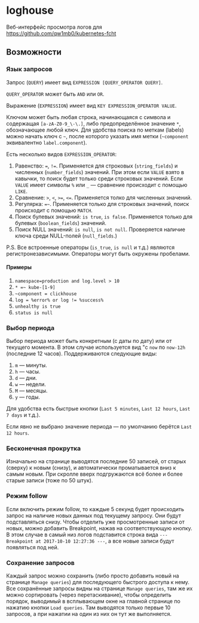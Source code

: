 # loghouse

Веб-интерфейс просмотра логов для  
https://github.com/qw1mb0/kubernetes-fcht

## Возможности

### Язык запросов

Запрос (`QUERY`) имеет вид `EXPRESSION [QUERY_OPERATOR QUERY]`.

`QUERY_OPERATOR` может быть `AND` или `OR`.

Выражение (`EXPRESSION`) имеет вид `KEY EXPRESSION_OPERATOR VALUE`.

Ключом может быть любая строка, начинающаяся с символа и содержащая `[a-zA-Z0-9_\-\.]`, либо предопределённое значение `*`, обозначающее любой ключ. Для удобства поиска по меткам (labels) можно начать ключ с `~`, после которого указать имя метки (`~component` эквивалентно `label.component`).

Есть несколько видов `EXPRESSION_OPERATOR`:
1. Равенство: `=`, `!=`. Применяется для строковых (`string_fields`) и численных (`number_fields`) значений. При этом если `VALUE` взято в кавычки, то поиск будет только среди строковых значений. Если `VALUE` имеет символы `%` или `_` — сравнение происходит с помощью `LIKE`.
2. Сравнение: `>`, `<`, `>=`, `<=`. Применяется толко для численных значений.
3. Регулярка: `=~`. Применяется только для строковых значений, поиск происходит с помощью `MATCH`.
4. Поиск булевых значений: `is true`, `is false`. Применяется только для булевых (`boolean_fields`) значений.
5. Поиск NULL значений: `is null`, `is not null`. Проверяется наличие ключа среди NULL-полей (`null_fields`.)

P.S. Все встроенные операторы (`is_true`, `is null` и т.д.) являются регистронезависимыми. Операторы могут быть окружены пробелами.

#### Примеры
1.  `namespace=production and log.level > 10`
1.  `* =~ kube-[1-9]`
1.  `~component = clickhouse`
1.  `log = %error% or log != %success%`
1.  `unhealthy is true`
1.  `status is null`

### Выбор периода

Выбор периода может быть конкретным (с даты по дату) или от текущего момента. В этом случае используется вид "c `now` по `now-12h` (последние 12 часов). Поддерживаются следующие виды:
1.  `m` — минуты.
1.  `h` — часы.
1.  `d` — дни.
1.  `w` — недели.
1.  `M` — месяцы.
1.  `y` — годы.

Для удобства есть быстрые кнопки (`Last 5 minutes`, `Last 12 hours`, `Last 7 days` и т.д.).

Если явно не выбрано значение периода — по умолчанию берётся `Last 12 hours`.

### Бесконечная прокрутка

Изначально на странице выводятся последние 50 записей, от старых (сверху) к новым (снизу), и автоматически проматывается вниз к самым новым. При скролле вверх подгружаются всё более и более старые записи (тоже по 50 штук).

### Режим follow

Если включить режим follow, то каждые 5 секунд будет происходить запрос на наличие новых данных под текущему запросу. Они будут подставляться снизу. Чтобы отделить уже просмотренные записи от новых, можно добавить Breakpoint, нажав на соответствующую кнопку. В этом случае в самый низ логов подставится строка вида `--- Breakpoint at 2017-10-10 12:27:36 ---`, а все новые записи будут появляться под ней.

### Сохранение запросов

Каждый запрос можно сохранить (либо просто добавить новый на странице `Manage queries`) для последующего быстрого доступа к нему. Все сохранённые запросы видны на странице `Manage queries`, там же их можно сортировать (через перетаскивание), чтобы определить порядок, выводимый в всплывающем окне на главной странице по нажатию кнопки `Load queries`. Там выводятся только первые 10 запросов, а при нажатии на один из них он тут же выполняется.

